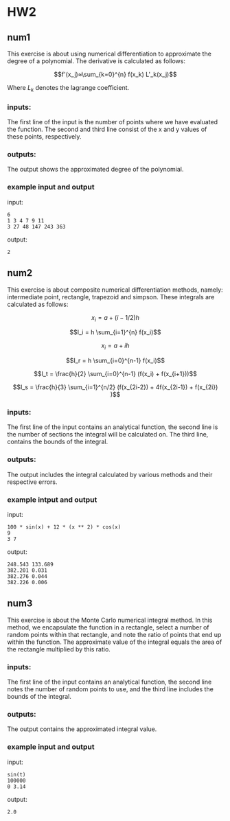 # HW2
## num1
This exercise is about using numerical differentiation to approximate the degree of a polynomial. The derivative is calculated as follows:
```math
f'(x_j)≈\sum_{k=0}^{n} f(x_k) L'_k(x_j)
```
Where $L_k$ denotes the lagrange coefficient.
### inputs:
The first line of the input is the number of points where we have evaluated the function.
The second and third line consist of the x and y values of these points, respectively. 
### outputs:
The output shows the approximated degree of the polynomial.
### example input and output
input:
```
6
1 3 4 7 9 11
3 27 48 147 243 363
```
output:
```
2
```
## num2
This exercise is about composite numerical differentiation methods, namely: intermediate point, rectangle, trapezoid and simpson.
These integrals are calculated as follows:
```math
x_i = a + (i - 1/2)h
```
```math
I_i = h \sum_{i=1}^{n} f(x_i)
```
```math
x_i = a + ih
```
```math
I_r = h \sum_{i=0}^{n-1} f(x_i)
```
```math
I_t = \frac{h}{2} \sum_{i=0}^{n-1} (f(x_i) + f(x_{i+1}))
```
```math
I_s = \frac{h}{3} \sum_{i=1}^{n/2} (f(x_{2i-2}) + 4f(x_{2i-1}) + f(x_{2i}) )
```
### inputs:
The first line of the input contains an analytical function, the second line is the number of sections the integral will be calculated on.
The third line, contains the bounds of the integral.
### outputs:
The output includes the integral calculated by various methods and their respective errors.
### example intput and output
input:
```
100 * sin(x) + 12 * (x ** 2) * cos(x)
9
3 7
```
output:
```
248.543 133.689
382.201 0.031
382.276 0.044
382.226 0.006
```
## num3
This exercise is about the Monte Carlo numerical integral method.
In this method, we encapsulate the function in a rectangle, select a number of random points within that rectangle, and note the ratio of points that end up within the function.
The approximate value of the integral equals the area of the rectangle multiplied by this ratio.
### inputs:
The first line of the input contains an analytical function, the second line notes the number of random points to use, and the third line includes the bounds of the integral.
### outputs:
The output contains the approximated integral value.
### example input and output
input:
```
sin(t)
100000
0 3.14
```
output:
```
2.0
```
